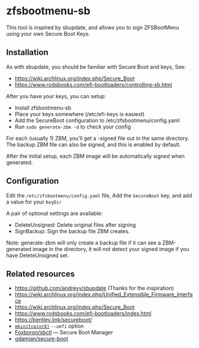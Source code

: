 # zfsbootmenu-sb
This tool is inspired by sbupdate, and allows you to sign ZFSBootMenu using your own Secure Boot Keys.

## Installation

As with sbupdate, you should be familiar with Secure Boot and keys, See:
* https://wiki.archlinux.org/index.php/Secure_Boot
* https://www.rodsbooks.com/efi-bootloaders/controlling-sb.html

After you have your keys, you can setup:
* Install zfsbootmenu-sb
* Place your keys somewhere (/etc/efi-keys is easiest)
* Add the SecureBoot configuration to /etc/zfsbootmenu/config.yaml
* Run `sudo generate-zbm -d` to check your config

For each (usually 1) ZBM, you'll get a -signed file out in the same directory.
The backup ZBM file can also be signed, and this is enabled by default.

After the initial setup, each ZBM image will be automatically signed when generated.

## Configuration

Edit the `/etc/zfsbootmenu/config.yaml` file, 
Add the `SecureBoot` key, and add a value for your `KeyDir`

A pair of optional settings are available:
* DeleteUnsigned: Delete original files after signing
* SignBackup: Sign the backup file ZBM creates.

Note: generate-zbm will only create a backup file if it can see a ZBM-generated image in the directory, it will not detect your signed image if you have DeleteUnsigned set.

## Related resources

* https://github.com/andreyv/sbupdate (Thanks for the inspiration)
* https://wiki.archlinux.org/index.php/Unified_Extensible_Firmware_Interface
* https://wiki.archlinux.org/index.php/Secure_Boot
* https://www.rodsbooks.com/efi-bootloaders/index.html
* https://bentley.link/secureboot/
* [`mkinitcpio(8)`](https://man.archlinux.org/man/mkinitcpio.8) `--uefi` option
* [Foxboron/sbctl](https://github.com/Foxboron/sbctl) — Secure Boot Manager
* [gdamjan/secure-boot](https://github.com/gdamjan/secure-boot)
